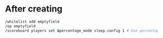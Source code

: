 # After creating
```bash
/whitelist add emptyfield
/op emptyfield
/scoreboard players set &percentage_mode sleep.config 1 # Use percentage instead of amount of players for sleep skip
```

